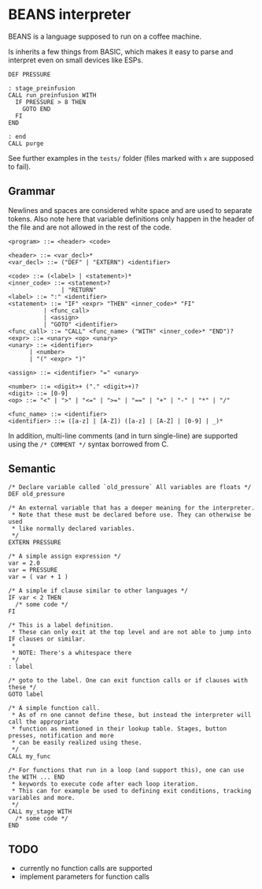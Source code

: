 # BEANS interpreter

BEANS is a language supposed to run on a coffee machine. 

Is inherits a few things from BASIC, which makes it easy to parse and interpret even on small devices like ESPs.

```
DEF PRESSURE

: stage_preinfusion
CALL run_preinfusion WITH
  IF PRESSURE > 8 THEN
    GOTO END
  FI
END

: end
CALL purge
```

See further examples in the `tests/` folder (files marked with `x` are supposed to fail).

## Grammar

Newlines and spaces are considered white space and are used to separate tokens. Also note here that variable definitions only happen in the header of the file and are not allowed in the rest of the code.

```EBNF
<program> ::= <header> <code>

<header> ::= <var_decl>*
<var_decl> ::= ("DEF" | "EXTERN") <identifier>

<code> ::= (<label> | <statement>)*
<inner_code> ::= <statement>?
               | "RETURN"
<label> ::= ":" <identifier>
<statement> ::= "IF" <expr> "THEN" <inner_code>* "FI"
          | <func_call>
          | <assign>
          | "GOTO" <identifier>
<func_call> ::= "CALL" <func_name> ("WITH" <inner_code>* "END")?
<expr> ::= <unary> <op> <unary>
<unary> ::= <identifier>
      | <number>
      | "(" <expr> ")"

<assign> ::= <identifier> "=" <unary>

<number> ::= <digit>+ ("." <digit>+)?
<digit> ::= [0-9]
<op> ::= "<" | ">" | "<=" | ">=" | "==" | "+" | "-" | "*" | "/"

<func_name> ::= <identifier>
<identifier> ::= ([a-z] | [A-Z]) ([a-z] | [A-Z] | [0-9] | _)*
```

In addition, multi-line comments (and in turn single-line) are supported using the `/* COMMENT */` syntax borrowed from C.


## Semantic

```
/* Declare variable called `old_pressure` All variables are floats */
DEF old_pressure

/* An external variable that has a deeper meaning for the interpreter.
 * Note that these must be declared before use. They can otherwise be used
 * like normally declared variables.
 */
EXTERN PRESSURE

/* A simple assign expression */
var = 2.0
var = PRESSURE
var = ( var + 1 )

/* A simple if clause similar to other languages */
IF var < 2 THEN
  /* some code */
FI

/* This is a label definition.
 * These can only exit at the top level and are not able to jump into IF clauses or similar.
 * 
 * NOTE: There's a whitespace there
 */
: label

/* goto to the label. One can exit function calls or if clauses with these */
GOTO label

/* A simple function call. 
 * As of rn one cannot define these, but instead the interpreter will call the appropriate
 * function as mentioned in their lookup table. Stages, button presses, notification and more 
 * can be easily realized using these.
 */
CALL my_func

/* For functions that run in a loop (and support this), one can use the WITH ... END
 * keywords to execute code after each loop iteration.
 * This can for example be used to defining exit conditions, tracking variables and more.
 */
CALL my_stage WITH
  /* some code */
END
```


## TODO

- currently no function calls are supported
- implement parameters for function calls
